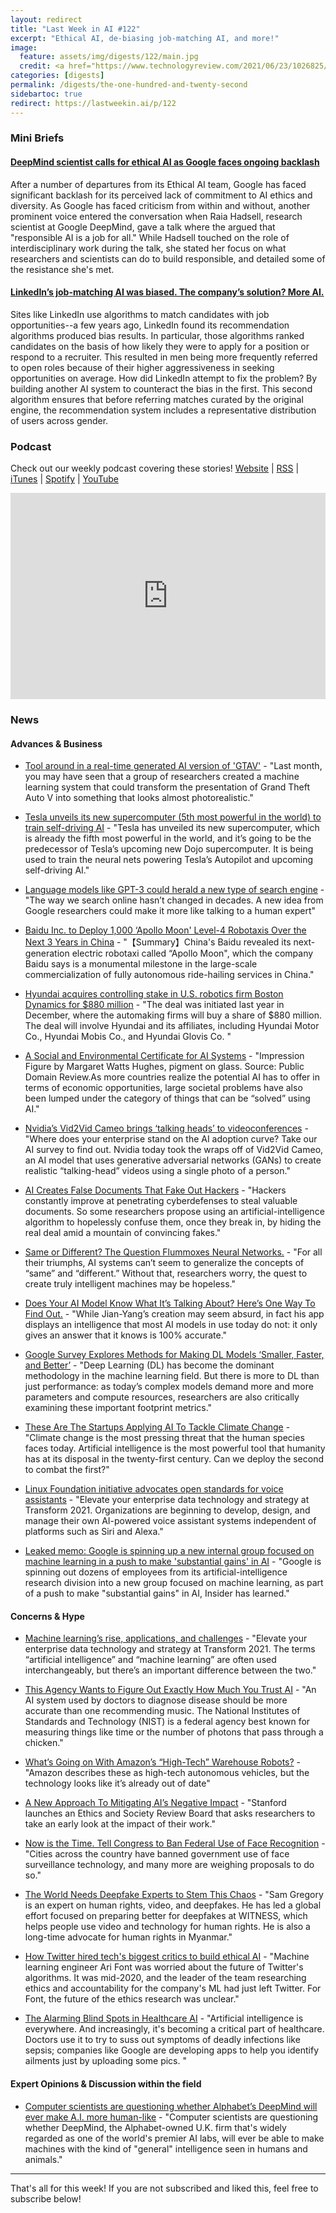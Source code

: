 ```yaml
---
layout: redirect
title: "Last Week in AI #122"
excerpt: "Ethical AI, de-biasing job-matching AI, and more!"
image:
  feature: assets/img/digests/122/main.jpg
  credit: <a href="https://www.technologyreview.com/2021/06/23/1026825/linkedin-ai-bias-ziprecruiter-monster-artificial-intelligence/"> Sheridan Wall and Hilke Schellmann / MIT Technology Review </a>
categories: [digests]
permalink: /digests/the-one-hundred-and-twenty-second
sidebartoc: true
redirect: https://lastweekin.ai/p/122
---
```


### Mini Briefs

#### [DeepMind scientist calls for ethical AI as Google faces ongoing backlash](https://venturebeat.com/2021/06/22/deepmind-scientist-calls-for-ethical-ai-as-google-faces-ongoing-backlash/)

After a number of departures from its Ethical AI team, Google has faced significant backlash for its perceived lack of commitment to AI ethics and diversity. As Google has faced criticism from within and without, another prominent voice entered the conversation when Raia Hadsell, research scientist at Google DeepMind, gave a talk where the argued that "responsible AI is a job for all." While Hadsell touched on the role of interdisciplinary work during the talk, she stated her focus on what researchers and scientists can do to build responsible, and detailed some of the resistance she's met.

#### [LinkedIn’s job-matching AI was biased. The company’s solution? More AI.](https://www.technologyreview.com/2021/06/23/1026825/linkedin-ai-bias-ziprecruiter-monster-artificial-intelligence/)

Sites like LinkedIn use algorithms to match candidates with job opportunities--a few years ago, LinkedIn found its recommendation algorithms produced bias results. In particular, those algorithms ranked candidates on the basis of how likely they were to apply for a position or respond to a recruiter. This resulted in men being more frequently referred to open roles because of their higher aggressiveness in seeking opportunities on average. How did LinkedIn attempt to fix the problem? By building another AI system to counteract the bias in the first. This second algorithm ensures that before referring matches curated by the original engine, the recommendation system includes a representative distribution of users across gender.


### Podcast

Check out our weekly podcast covering these stories!
[Website](https://aitalk.podbean.com) \|
[RSS](https://feed.podbean.com/aitalk/feed.xml) \|
[iTunes](https://podcasts.apple.com/us/podcast/lets-talk-ai/id1502782720) \|
[Spotify](https://open.spotify.com/show/17HiNdxcoKJLLNibIAyUch) \|
[YouTube](https://www.youtube.com/channel/UCKARTq-t5SPMzwtft8FWwnA)
<iframe title="Let's Talk AI" id="multi_iframe" class="podcast_embed"
 src="https://www.podbean.com/media/player/multi?playlist=http%3A%2F%2Fplaylist.podbean.com%2F7703921%2Fplaylist_multi.xml&vjs=1&kdsowie31j4k1jlf913=4975ccdd28d39e38bf5a1ccaf0c6ca4337fa996b&size=430&skin=9&episode_list_bg=%23ffffff&bg_left=%23000000&bg_mid=%230c5056&bg_right=%232a1844&podcast_title_color=%23c4c4c4&episode_title_color=%23ffffff&auto=0&share=1&fonts=Helvetica&download=0&rtl=0&show_playlist_recent_number=10&pbad=1"
 scrolling="yes" allowfullscreen="" width="100%" height="330" frameborder="0"></iframe>

### News
#### Advances & Business

* [Tool around in a real-time generated AI version of 'GTAV'](https://www.engadget.com/gan-theft-auto-192100564.html) - "Last month, you may have seen that a group of researchers created a machine learning system that could transform the presentation of Grand Theft Auto V into something that looks almost photorealistic."

* [Tesla unveils its new supercomputer (5th most powerful in the world) to train self-driving AI](https://electrek.co/2021/06/21/tesla-unveils-new-supercomputer-train-self-driving-ai/) - "Tesla has unveiled its new supercomputer, which is already the fifth most powerful in the world, and it’s going to be the predecessor of Tesla’s upcoming new Dojo supercomputer. It is being used to train the neural nets powering Tesla’s Autopilot and upcoming self-driving AI."

* [Language models like GPT-3 could herald a new type of search engine](https://www.technologyreview.com/2021/05/14/1024918/language-models-gpt3-search-engine-google/) - "The way we search online hasn’t changed in decades. A new idea from Google researchers could make it more like talking to a human expert"

* [Baidu Inc. to Deploy 1,000 ‘Apollo Moon' Level-4 Robotaxis Over the Next 3 Years in China](https://www.futurecar.com/4689/Baidu-Inc--to-Deploy-1000-Apollo-Moon-Level-4-Robotaxis-Over-the-Next-3-Years-in-China) - "【Summary】China's Baidu revealed its next-generation electric robotaxi called “Apollo Moon", which the company Baidu says is a monumental milestone in the large-scale commercialization of fully autonomous ride-hailing services in China."

* [Hyundai acquires controlling stake in U.S. robotics firm Boston Dynamics for $880 million](https://finbold.com/hyundai-acquires-controlling-stake-in-u-s-robotics-firm-boston-dynamics-for-880-million/) - "The deal was initiated last year in December, where the automaking firms will buy a share of $880 million. The deal will involve Hyundai and its affiliates, including Hyundai Motor Co., Hyundai Mobis Co., and Hyundai Glovis Co. "

* [A Social and Environmental Certificate for AI Systems](https://branch.climateaction.tech/issues/issue-2/secure-framework/) - "Impression Figure by Margaret Watts Hughes, pigment on glass. Source: Public Domain Review.As more countries realize the potential AI has to offer in terms of economic opportunities, large societal problems have also been lumped under the category of things that can be “solved” using AI."

* [Nvidia’s Vid2Vid Cameo brings ‘talking heads’ to videoconferences](https://venturebeat.com/2021/06/24/nvidias-vid2vid-cameo-brings-talking-heads-to-videoconferences/) - "Where does your enterprise stand on the AI adoption curve? Take our AI survey to find out. Nvidia today took the wraps off of Vid2Vid Cameo, an AI model that uses generative adversarial networks (GANs) to create realistic “talking-head” videos using a single photo of a person."

* [AI Creates False Documents That Fake Out Hackers](https://www.scientificamerican.com/article/ai-creates-false-documents-that-fake-out-hackers/) - "Hackers constantly improve at penetrating cyberdefenses to steal valuable documents. So some researchers propose using an artificial-intelligence algorithm to hopelessly confuse them, once they break in, by hiding the real deal amid a mountain of convincing fakes."

* [Same or Different? The Question Flummoxes Neural Networks.](https://www.quantamagazine.org/same-or-different-ai-cant-tell-20210623/) - "For all their triumphs, AI systems can’t seem to generalize the concepts of “same” and “different.” Without that, researchers worry, the quest to create truly intelligent machines may be hopeless."

* [Does Your AI Model Know What It’s Talking About? Here’s One Way To Find Out.](https://www.forbes.com/sites/kareemsaleh/2021/04/06/does-your-ai-model-know-what-its-talking-about-heres-one-way-to-find-out/) - "While Jian-Yang’s creation may seem absurd, in fact his app displays an intelligence that most AI models in use today do not: it only gives an answer that it knows is 100% accurate."

* [Google Survey Explores Methods for Making DL Models ‘Smaller, Faster, and Better’](https://medium.com/syncedreview/google-survey-explores-methods-for-making-dl-models-smaller-faster-and-better-d42dac6823fe) - "Deep Learning (DL) has become the dominant methodology in the machine learning field. But there is more to DL than just performance: as today’s complex models demand more and more parameters and compute resources, researchers are also critically examining these important footprint metrics."

* [These Are The Startups Applying AI To Tackle Climate Change](https://www.forbes.com/sites/robtoews/2021/06/20/these-are-the-startups-applying-ai-to-tackle-climate-change/) - "Climate change is the most pressing threat that the human species faces today. Artificial intelligence is the most powerful tool that humanity has at its disposal in the twenty-first century. Can we deploy the second to combat the first?"

* [Linux Foundation initiative advocates open standards for voice assistants](https://venturebeat.com/2021/06/22/linux-foundation-initiative-advocates-open-standards-for-voice-assistants/) - "Elevate your enterprise data technology and strategy at Transform 2021. Organizations are beginning to develop, design, and manage their own AI-powered voice assistant systems independent of platforms such as Siri and Alexa."

* [Leaked memo: Google is spinning up a new internal group focused on machine learning in a push to make 'substantial gains' in AI](https://www.businessinsider.com/google-new-machine-learning-group-artificial-intelligence-ai-brain-core-2021-6) - "Google is spinning out dozens of employees from its artificial-intelligence research division into a new group focused on machine learning, as part of a push to make "substantial gains" in AI, Insider has learned."

#### Concerns & Hype

* [Machine learning’s rise, applications, and challenges](https://venturebeat.com/2021/06/21/machine-learnings-rise-applications-and-challenges/) - "Elevate your enterprise data technology and strategy at Transform 2021. The terms “artificial intelligence” and “machine learning” are often used interchangeably, but there’s an important difference between the two."

* [This Agency Wants to Figure Out Exactly How Much You Trust AI](https://www.wired.com/story/agency-wants-figure-how-much-trust-ai/) - "An AI system used by doctors to diagnose disease should be more accurate than one recommending music. The National Institutes of Standards and Technology (NIST) is a federal agency best known for measuring things like time or the number of photons that pass through a chicken."

* [What’s Going on With Amazon’s “High-Tech” Warehouse Robots?](https://spectrum.ieee.org/automaton/robotics/industrial-robots/whats-going-on-with-amazons-hightech-warehouse-robots) - "Amazon describes these as high-tech autonomous vehicles, but the technology looks like it’s already out of date"

* [A New Approach To Mitigating AI’s Negative Impact](https://hai.stanford.edu/news/new-approach-mitigating-ais-negative-impact) - "Stanford launches an Ethics and Society Review Board that asks researchers to take an early look at the impact of their work."

* [Now is the Time. Tell Congress to Ban Federal Use of Face Recognition](https://act.eff.org/action/now-is-the-time-tell-congress-to-ban-federal-use-of-face-recognition) - "Cities across the country have banned government use of face surveillance technology, and many more are weighing proposals to do so."

* [The World Needs Deepfake Experts to Stem This Chaos](https://www.wired.com/story/opinion-the-world-needs-deepfake-experts-to-stem-this-chaos/) - "Sam Gregory is an expert on human rights, video, and deepfakes. He has led a global effort focused on preparing better for deepfakes at WITNESS, which helps people use video and technology for human rights. He is also a long-time advocate for human rights in Myanmar."

* [How Twitter hired tech's biggest critics to build ethical AI](https://www.protocol.com/workplace/twitter-ethical-ai-meta) - "Machine learning engineer Ari Font was worried about the future of Twitter's algorithms. It was mid-2020, and the leader of the team researching ethics and accountability for the company's ML had just left Twitter. For Font, the future of the ethics research was unclear."

* [The Alarming Blind Spots in Healthcare AI](https://www.wired.com/story/gadget-lab-episode-510/) - "Artificial intelligence is everywhere. And increasingly, it's becoming a critical part of healthcare. Doctors use it to try to suss out symptoms of deadly infections like sepsis; companies like Google are developing apps to help you identify ailments just by uploading some pics. "

#### Expert Opinions & Discussion within the field

* [Computer scientists are questioning whether Alphabet’s DeepMind will ever make A.I. more human-like](https://www.cnbc.com/2021/06/18/computer-scientists-ask-if-deepmind-can-ever-make-ai-human-like.html) - "Computer scientists are questioning whether DeepMind, the Alphabet-owned U.K. firm that's widely regarded as one of the world's premier AI labs, will ever be able to make machines with the kind of "general" intelligence seen in humans and animals."

<hr>

That's all for this week! If you are not subscribed and liked this, feel free to subscribe below!
